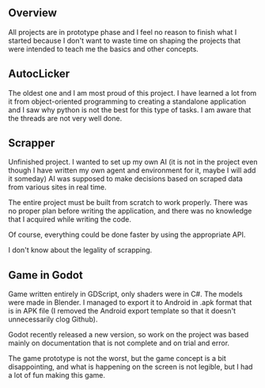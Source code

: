 ## Overview

All projects are in prototype phase and I feel no reason to finish what I started because I don't want to waste time on shaping the projects that were intended to teach me the basics and other concepts.

## AutocLicker

The oldest one and I am most proud of this project. I have learned a lot from it from object-oriented programming to creating a standalone application and I saw why python is not the best for this type of tasks. I am aware that the threads are not very well done.

## Scrapper

Unfinished project. 
I wanted to set up my own AI (it is not in the project even though I have written my own agent and environment for it, maybe I will add it someday) AI was supposed to make decisions based on scraped data from various sites in real time.

The entire project must be built from scratch to work properly. There was no proper plan before writing the application, and there was no knowledge that I acquired while writing the code.

Of course, everything could be done faster by using the appropriate API.

I don't know about the legality of scrapping.

## Game in Godot

Game written entirely in GDScript, only shaders were in C#. The models were made in Blender. I managed to export it to Android in .apk format that is in APK file (I removed the Android export template so that it doesn't unnecessarily clog Github).

Godot recently released a new version, so work on the project was based mainly on documentation that is not complete and on trial and error.

The game prototype is not the worst, but the game concept is a bit disappointing, and what is happening on the screen is not legible, but I had a lot of fun making this game.